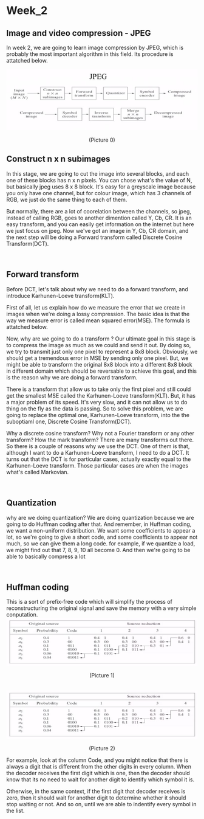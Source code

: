 # Week_2

## Image and video compression - JPEG

In week 2, we are going to learn image compression by JPEG, which is probably the most important algorithm in this field. Its procedure is attatched below.

![JPEG_procedure](./Image/JPEG.jpg)
<div align="center"> (Picture 0) </div>

## Construct n x n subimages
In this stage, we are going to cut the image into several blocks, and each one of these blocks has n x n pixels. You can chose what's the value of N, but basically jpeg uses 8 x 8 block. It's easy for a greyscale image because you only have one channel, but for colour image, which has 3 channels of RGB, we just do the same thing to each of them. 

But normally, there are a lot of coorelation between the channels, so jpeg, instead of calling RGB, goes to another dimention called Y, Cb, CR. It is an easy transform, and you can easily get information on the internet but here we just focus on jpeg. Now we've got an image in Y, Cb, CR domain, and the next step will be doing a Forward transform called Discrete Cosine Transform(DCT).

<br>

## Forward transform
Before DCT, let's talk about why we need to do a forward transform, and introduce Karhunen-Loeve transform(KLT). 

First of all, let us explain how do we measure the error that we create in images when we're doing a lossy compression. The basic idea is that the way we measure error is called mean squared error(MSE). The formula is attatched below.

Now, why are we going to do a transform ? Our ultimate goal in this stage is to compress the image as much as we could and send it out. By doing so, we try to transmit just only one pixel to represent a 8x8 block. Obviously, we should get a tremendous  error in MSE by sending only one pixel. But, we might be able to transform the original 8x8 block into a different 8x8 block in different domain which should be reversable to achieve this goal, and this is the reason why we are doing a forward transform.

There is a transform that allow us to take only the first pixel and still could get the smallest MSE called the Karhunen-Loeve transform(KLT). But, it has a major problem of its speed. It's very slow, and it can not allow us to do thing on the fly as the data is passing. So to solve this problem, we are going to replace the optimal one, Karhunen-Loeve transform, into the the suboptiaml one, Discrete Cosine Transform(DCT).

Why a discrete cosine transform? Why not a Fourier transform or any other transform? How the mark transform? There are many transforms out there. So there is a couple of reasons why we use the DCT. One of them is that, although I want to do a Karhunen-Loeve transform, I need to do a DCT. It turns out that the DCT is for particular cases, actually exactly equal to the Karhunen-Loeve transform. Those particular cases are when the images what's called Markovian.

<br>

## Quantization
why are we doing quantization? We are doing quantization because we are going to do Huffman coding after that. And remember, in Huffman coding, we want a non-uniform distribution. We want some coefficients to appear a lot, so we're going to give a short code, and some coefficients to appear not much, so we can give them a long code. for example, if we quantize a load, we might find out that 7, 8, 9, 10 all become 0. And then we're going to be able to basically compress a lot

<br>

## Huffman coding

This is a sort of prefix-free code which will simplify the process of reconstructuring the original signal and save the memory with a very simple conputation. 
![Huffman_intro](./Image/Huffman_coding_1.JPG)
<div align="center"> (Picture 1) </div>

<br>

![Huffman_practise](./Image/Huffman_coding_1.JPG)
<div align="center"> (Picture 2) </div>

For example, look at the column Code, and you might notice that there is always a digit that is different from the other digits in every column. When the decoder receives the first digit which is one, then the decoder should know that its no need to wait for another digit to identify which symbol it is. 

Otherwise, in the same context, if the first digit that decoder receives is zero, then it should wait for another digit to determine whether it should stop waiting or not. And so on, until we are able to indentify every symbol in the list.

